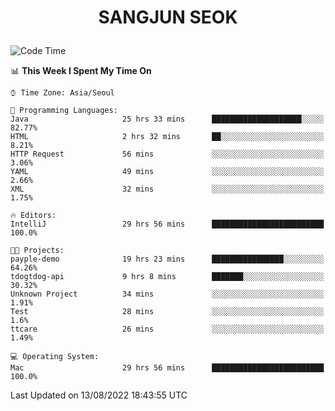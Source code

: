 <h1>
 <p align="center">
   SANGJUN SEOK
 </p>
</h1>

<!--START_SECTION:waka-->
![Code Time](http://img.shields.io/badge/Code%20Time-0%20secs-blue)

📊 **This Week I Spent My Time On** 

```text
⌚︎ Time Zone: Asia/Seoul

💬 Programming Languages: 
Java                     25 hrs 33 mins      ████████████████████░░░░░   82.77% 
HTML                     2 hrs 32 mins       ██░░░░░░░░░░░░░░░░░░░░░░░   8.21% 
HTTP Request             56 mins             ░░░░░░░░░░░░░░░░░░░░░░░░░   3.06% 
YAML                     49 mins             ░░░░░░░░░░░░░░░░░░░░░░░░░   2.66% 
XML                      32 mins             ░░░░░░░░░░░░░░░░░░░░░░░░░   1.75%

🔥 Editors: 
IntelliJ                 29 hrs 56 mins      █████████████████████████   100.0%

🐱‍💻 Projects: 
payple-demo              19 hrs 23 mins      ████████████████░░░░░░░░░   64.26% 
tdogtdog-api             9 hrs 8 mins        ███████░░░░░░░░░░░░░░░░░░   30.32% 
Unknown Project          34 mins             ░░░░░░░░░░░░░░░░░░░░░░░░░   1.91% 
Test                     28 mins             ░░░░░░░░░░░░░░░░░░░░░░░░░   1.6% 
ttcare                   26 mins             ░░░░░░░░░░░░░░░░░░░░░░░░░   1.49%

💻 Operating System: 
Mac                      29 hrs 56 mins      █████████████████████████   100.0%

```


 Last Updated on 13/08/2022 18:43:55 UTC
<!--END_SECTION:waka-->
